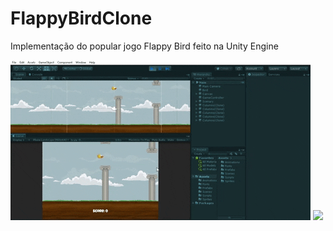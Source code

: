 # FlappyBirdClone
Implementação do popular jogo Flappy Bird feito na Unity Engine

![](giphy.gif)
![](giphy2.gif)
